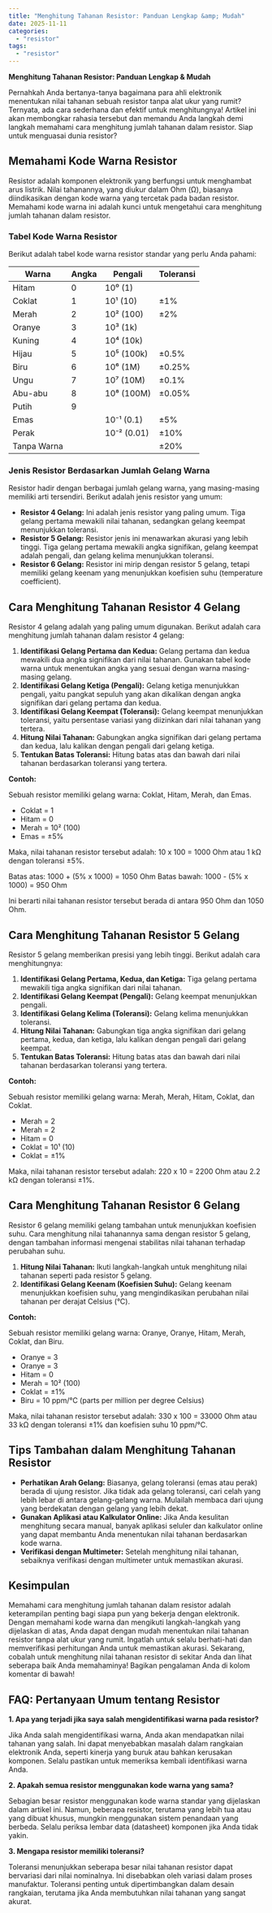 ```yaml
---
title: "Menghitung Tahanan Resistor: Panduan Lengkap &amp; Mudah"
date: 2025-11-11
categories: 
  - "resistor"
tags: 
  - "resistor"
---
```


**Menghitung Tahanan Resistor: Panduan Lengkap & Mudah**

Pernahkah Anda bertanya-tanya bagaimana para ahli elektronik menentukan nilai tahanan sebuah resistor tanpa alat ukur yang rumit? Ternyata, ada cara sederhana dan efektif untuk menghitungnya! Artikel ini akan membongkar rahasia tersebut dan memandu Anda langkah demi langkah memahami cara menghitung jumlah tahanan dalam resistor. Siap untuk menguasai dunia resistor?

## Memahami Kode Warna Resistor

Resistor adalah komponen elektronik yang berfungsi untuk menghambat arus listrik. Nilai tahanannya, yang diukur dalam Ohm (Ω), biasanya diindikasikan dengan kode warna yang tercetak pada badan resistor. Memahami kode warna ini adalah kunci untuk mengetahui cara menghitung jumlah tahanan dalam resistor.

### Tabel Kode Warna Resistor

Berikut adalah tabel kode warna resistor standar yang perlu Anda pahami:

| Warna | Angka | Pengali | Toleransi |
| --- | --- | --- | --- |
| Hitam | 0 | 10⁰ (1) |  |
| Coklat | 1 | 10¹ (10) | ±1% |
| Merah | 2 | 10² (100) | ±2% |
| Oranye | 3 | 10³ (1k) |  |
| Kuning | 4 | 10⁴ (10k) |  |
| Hijau | 5 | 10⁵ (100k) | ±0.5% |
| Biru | 6 | 10⁶ (1M) | ±0.25% |
| Ungu | 7 | 10⁷ (10M) | ±0.1% |
| Abu-abu | 8 | 10⁸ (100M) | ±0.05% |
| Putih | 9 |  |  |
| Emas |  | 10⁻¹ (0.1) | ±5% |
| Perak |  | 10⁻² (0.01) | ±10% |
| Tanpa Warna |  |  | ±20% |

### Jenis Resistor Berdasarkan Jumlah Gelang Warna

Resistor hadir dengan berbagai jumlah gelang warna, yang masing-masing memiliki arti tersendiri. Berikut adalah jenis resistor yang umum:

- **Resistor 4 Gelang:** Ini adalah jenis resistor yang paling umum. Tiga gelang pertama mewakili nilai tahanan, sedangkan gelang keempat menunjukkan toleransi.
- **Resistor 5 Gelang:** Resistor jenis ini menawarkan akurasi yang lebih tinggi. Tiga gelang pertama mewakili angka signifikan, gelang keempat adalah pengali, dan gelang kelima menunjukkan toleransi.
- **Resistor 6 Gelang:** Resistor ini mirip dengan resistor 5 gelang, tetapi memiliki gelang keenam yang menunjukkan koefisien suhu (temperature coefficient).

## Cara Menghitung Tahanan Resistor 4 Gelang

Resistor 4 gelang adalah yang paling umum digunakan. Berikut adalah cara menghitung jumlah tahanan dalam resistor 4 gelang:

1. **Identifikasi Gelang Pertama dan Kedua:** Gelang pertama dan kedua mewakili dua angka signifikan dari nilai tahanan. Gunakan tabel kode warna untuk menentukan angka yang sesuai dengan warna masing-masing gelang.
2. **Identifikasi Gelang Ketiga (Pengali):** Gelang ketiga menunjukkan pengali, yaitu pangkat sepuluh yang akan dikalikan dengan angka signifikan dari gelang pertama dan kedua.
3. **Identifikasi Gelang Keempat (Toleransi):** Gelang keempat menunjukkan toleransi, yaitu persentase variasi yang diizinkan dari nilai tahanan yang tertera.
4. **Hitung Nilai Tahanan:** Gabungkan angka signifikan dari gelang pertama dan kedua, lalu kalikan dengan pengali dari gelang ketiga.
5. **Tentukan Batas Toleransi:** Hitung batas atas dan bawah dari nilai tahanan berdasarkan toleransi yang tertera.

**Contoh:**

Sebuah resistor memiliki gelang warna: Coklat, Hitam, Merah, dan Emas.

- Coklat = 1
- Hitam = 0
- Merah = 10² (100)
- Emas = ±5%

Maka, nilai tahanan resistor tersebut adalah: 10 x 100 = 1000 Ohm atau 1 kΩ dengan toleransi ±5%.

Batas atas: 1000 + (5% x 1000) = 1050 Ohm Batas bawah: 1000 - (5% x 1000) = 950 Ohm

Ini berarti nilai tahanan resistor tersebut berada di antara 950 Ohm dan 1050 Ohm.

## Cara Menghitung Tahanan Resistor 5 Gelang

Resistor 5 gelang memberikan presisi yang lebih tinggi. Berikut adalah cara menghitungnya:

1. **Identifikasi Gelang Pertama, Kedua, dan Ketiga:** Tiga gelang pertama mewakili tiga angka signifikan dari nilai tahanan.
2. **Identifikasi Gelang Keempat (Pengali):** Gelang keempat menunjukkan pengali.
3. **Identifikasi Gelang Kelima (Toleransi):** Gelang kelima menunjukkan toleransi.
4. **Hitung Nilai Tahanan:** Gabungkan tiga angka signifikan dari gelang pertama, kedua, dan ketiga, lalu kalikan dengan pengali dari gelang keempat.
5. **Tentukan Batas Toleransi:** Hitung batas atas dan bawah dari nilai tahanan berdasarkan toleransi yang tertera.

**Contoh:**

Sebuah resistor memiliki gelang warna: Merah, Merah, Hitam, Coklat, dan Coklat.

- Merah = 2
- Merah = 2
- Hitam = 0
- Coklat = 10¹ (10)
- Coklat = ±1%

Maka, nilai tahanan resistor tersebut adalah: 220 x 10 = 2200 Ohm atau 2.2 kΩ dengan toleransi ±1%.

## Cara Menghitung Tahanan Resistor 6 Gelang

Resistor 6 gelang memiliki gelang tambahan untuk menunjukkan koefisien suhu. Cara menghitung nilai tahanannya sama dengan resistor 5 gelang, dengan tambahan informasi mengenai stabilitas nilai tahanan terhadap perubahan suhu.

1. **Hitung Nilai Tahanan:** Ikuti langkah-langkah untuk menghitung nilai tahanan seperti pada resistor 5 gelang.
2. **Identifikasi Gelang Keenam (Koefisien Suhu):** Gelang keenam menunjukkan koefisien suhu, yang mengindikasikan perubahan nilai tahanan per derajat Celsius (°C).

**Contoh:**

Sebuah resistor memiliki gelang warna: Oranye, Oranye, Hitam, Merah, Coklat, dan Biru.

- Oranye = 3
- Oranye = 3
- Hitam = 0
- Merah = 10² (100)
- Coklat = ±1%
- Biru = 10 ppm/°C (parts per million per degree Celsius)

Maka, nilai tahanan resistor tersebut adalah: 330 x 100 = 33000 Ohm atau 33 kΩ dengan toleransi ±1% dan koefisien suhu 10 ppm/°C.

## Tips Tambahan dalam Menghitung Tahanan Resistor

- **Perhatikan Arah Gelang:** Biasanya, gelang toleransi (emas atau perak) berada di ujung resistor. Jika tidak ada gelang toleransi, cari celah yang lebih lebar di antara gelang-gelang warna. Mulailah membaca dari ujung yang berdekatan dengan gelang yang lebih dekat.
- **Gunakan Aplikasi atau Kalkulator Online:** Jika Anda kesulitan menghitung secara manual, banyak aplikasi seluler dan kalkulator online yang dapat membantu Anda menentukan nilai tahanan berdasarkan kode warna.
- **Verifikasi dengan Multimeter:** Setelah menghitung nilai tahanan, sebaiknya verifikasi dengan multimeter untuk memastikan akurasi.

## Kesimpulan

Memahami cara menghitung jumlah tahanan dalam resistor adalah keterampilan penting bagi siapa pun yang bekerja dengan elektronik. Dengan memahami kode warna dan mengikuti langkah-langkah yang dijelaskan di atas, Anda dapat dengan mudah menentukan nilai tahanan resistor tanpa alat ukur yang rumit. Ingatlah untuk selalu berhati-hati dan memverifikasi perhitungan Anda untuk memastikan akurasi. Sekarang, cobalah untuk menghitung nilai tahanan resistor di sekitar Anda dan lihat seberapa baik Anda memahaminya! Bagikan pengalaman Anda di kolom komentar di bawah!

## FAQ: Pertanyaan Umum tentang Resistor

**1\. Apa yang terjadi jika saya salah mengidentifikasi warna pada resistor?**

Jika Anda salah mengidentifikasi warna, Anda akan mendapatkan nilai tahanan yang salah. Ini dapat menyebabkan masalah dalam rangkaian elektronik Anda, seperti kinerja yang buruk atau bahkan kerusakan komponen. Selalu pastikan untuk memeriksa kembali identifikasi warna Anda.

**2\. Apakah semua resistor menggunakan kode warna yang sama?**

Sebagian besar resistor menggunakan kode warna standar yang dijelaskan dalam artikel ini. Namun, beberapa resistor, terutama yang lebih tua atau yang dibuat khusus, mungkin menggunakan sistem penandaan yang berbeda. Selalu periksa lembar data (datasheet) komponen jika Anda tidak yakin.

**3\. Mengapa resistor memiliki toleransi?**

Toleransi menunjukkan seberapa besar nilai tahanan resistor dapat bervariasi dari nilai nominalnya. Ini disebabkan oleh variasi dalam proses manufaktur. Toleransi penting untuk dipertimbangkan dalam desain rangkaian, terutama jika Anda membutuhkan nilai tahanan yang sangat akurat.
